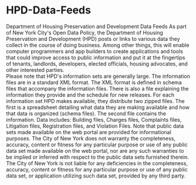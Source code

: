 HPD-Data-Feeds
==============

Department of Housing Preservation and Development Data Feeds
As part of New York City's Open Data Policy, the Department of Housing Preservation and Development (HPD) posts or links to various data they collect in the course of doing business. Among other things, this will enable computer programmers and app builders to create applications and tools that could improve access to public information and put it at the fingertips of tenants, landlords, developers, elected officials, housing advocates, and other interested parties.   
Please note that HPD's information sets are generally large. The information files are in a standard XML format. The XML format is defined in schema files that accompany the information files. There is also a file explaining the information they provide and the schedule for new releases. For each information set HPD makes available, they distribute two zipped files. The first is a spreadsheet detailing what data they are making available and how that data is organized (schema files). The second file contains the information.  Data includes:  Building files, Charges files, Complaints files, Litigation files, Registration files, and Violation Files.
Note that public data sets made available on the web portal are provided for informational purposes. The City of New York does not warranty the completeness, accuracy, content or fitness for any particular purpose or use of any public data set made available on the web portal, nor are any such warranties to be implied or inferred with respect to the public data sets furnished therein. The City of New York is not liable for any deficiencies in the completeness, accuracy, content or fitness for any particular purpose or use of any public data set, or application utilizing such data set, provided by any third party.
